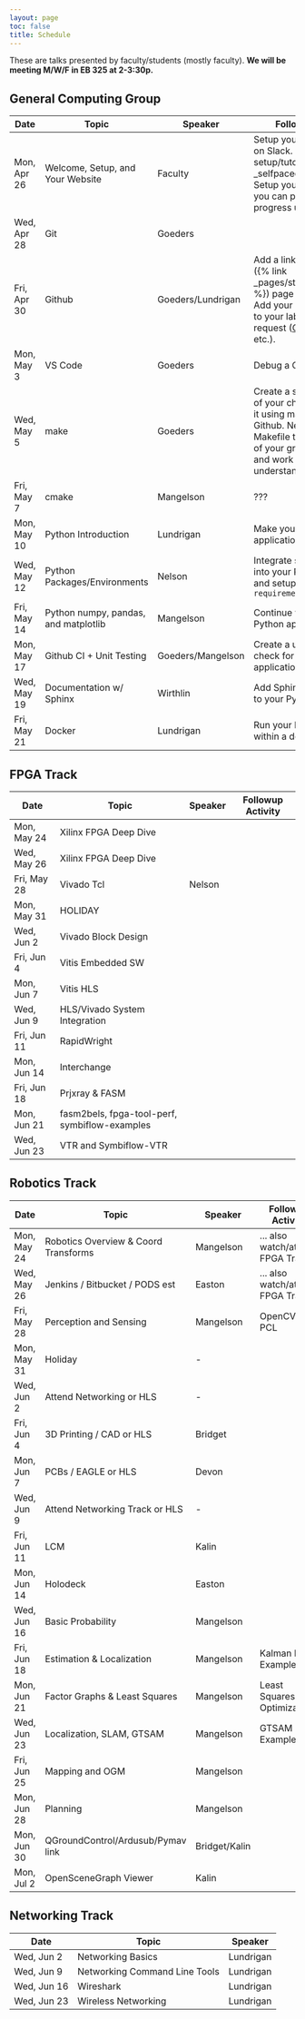 ```yaml
---
layout: page
toc: false
title: Schedule
---
```


These are talks presented by faculty/students (mostly faculty).  **We will be meeting M/W/F in EB 325 at 2-3:30p.**

## General Computing Group


| Date          | Topic                                 | Speaker               | Followup Activity                                                         
|---------------|-------------------------------        |-----------------------|-------------------------------------------------------------------        
| Mon, Apr 26   | Welcome, Setup, and Your Website      | Faculty               | Setup your computer. Get on Slack. Complete [Linux setup/tutorials]({% link _selfpaced/05_linux.md%}). Setup your website where you can post daily/weekly progress updates.
| Wed, Apr 28   | Git                                   | Goeders               | 
| Fri, Apr 30   | Github                                | Goeders/Lundrigan     | Add a link on the [students]({% link _pages/students_2021.md %}) page via pull request.   Add your name and photo to your lab website via pull request ([CCL](https://ccl.byu.edu), [NET Lab](https://netlab.byu.edu/), etc.). 
| Mon, May 3    | VS Code                               | Goeders               | Debug a C Program
| Wed, May 5    | make                                  | Goeders               | Create a simple C program of your choice, and compile it using make.  Push it up to Github.  Next, find a Makefile that is part of one of your group's projects and work through it to understand how it works.
| Fri, May 7    | cmake                                 | Mangelson             | ???
| Mon, May 10   | Python Introduction                   | Lundrigan             | Make your own Python application
| Wed, May 12   | Python Packages/Environments          | Nelson                | Integrate some packages into your Python application and setup a `requirements.txt`
| Fri, May 14   | Python numpy, pandas, and matplotlib  | Mangelson             | Continue working on your Python application.
| Mon, May 17   | Github CI + Unit Testing              | Goeders/Mangelson     | Create a unit test + CI check for your Python application.
| Wed, May 19   | Documentation w/ Sphinx               | Wirthlin              | Add Sphinx documentation to your Python application.
| Fri, May 21   | Docker                                | Lundrigan             | Run your Python application within a docker container

## FPGA Track

| Date          | Topic                                 | Speaker               | Followup Activity                                                         
|---------------|-------------------------------        |-----------------------|-------------------------------------------------------------------   
| Mon, May 24   | Xilinx FPGA Deep Dive                 |
| Wed, May 26   | Xilinx FPGA Deep Dive                 |
| Fri, May 28   | Vivado Tcl                            | Nelson
| Mon, May 31   | HOLIDAY                               |
| Wed, Jun 2    | Vivado Block Design                   |   
| Fri, Jun 4    | Vitis Embedded SW                     |
| Mon, Jun 7    | Vitis HLS                             |
| Wed, Jun 9    | HLS/Vivado System Integration         |
| Fri, Jun 11   | RapidWright                           |
| Mon, Jun 14   | Interchange                           |
| Fri, Jun 18   | Prjxray & FASM                        | 
| Mon, Jun 21   | fasm2bels, fpga-tool-perf, symbiflow-examples | 
| Wed, Jun 23   | VTR and Symbiflow-VTR                 |

## Robotics Track

| Date          | Topic                                 | Speaker               | Followup Activity                                                         
|---------------|-------------------------------        |-----------------------|-------------------------------------------------------------------   
| Mon, May 24   | Robotics Overview & Coord Transforms  | Mangelson             | ... also watch/attend FPGA Track
| Wed, May 26   | Jenkins / Bitbucket / PODS   est      | Easton                | ... also watch/attend FPGA Track 
| Fri, May 28   | Perception and Sensing                | Mangelson             | OpenCV / PCL
| Mon, May 31   | Holiday                               | -
| Wed, Jun 2    | Attend Networking or HLS              | - 
| Fri, Jun 4    | 3D Printing / CAD or HLS              | Bridget
| Mon, Jun 7    | PCBs / EAGLE or HLS                   | Devon
| Wed, Jun 9    | Attend Networking Track or HLS        | -
| Fri, Jun 11   | LCM                                   | Kalin
| Mon, Jun 14   | Holodeck                              | Easton
| Wed, Jun 16   | Basic Probability                     | Mangelson             | 
| Fri, Jun 18   | Estimation & Localization             | Mangelson             | Kalman Filter Example?
| Mon, Jun 21   | Factor Graphs & Least Squares         | Mangelson             | Least Squares Optimization? 
| Wed, Jun 23   | Localization, SLAM, GTSAM             | Mangelson             | GTSAM Example?
| Fri, Jun 25   | Mapping and OGM                       | Mangelson
| Mon, Jun 28   | Planning                              | Mangelson
| Mon, Jun 30   | QGroundControl/Ardusub/Pymav link     | Bridget/Kalin
| Mon, Jul 2    | OpenSceneGraph Viewer                 | Kalin


## Networking Track

| Date          | Topic                         | Speaker               
|---------------|-------------------------------|-----------------------
| Wed, Jun 2    | Networking Basics             | Lundrigan
| Wed, Jun 9    | Networking Command Line Tools | Lundrigan
| Wed, Jun 16   | Wireshark                     | Lundrigan
| Wed, Jun 23   | Wireless Networking           | Lundrigan